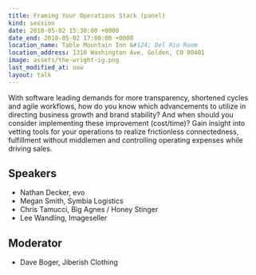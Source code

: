 ```yaml
---
title: Framing Your Operations Stack (panel)
kind: session
date: 2018-05-02 15:30:00 +0000
date_end: 2018-05-02 17:00:00 +0000
location_name: Table Mountain Inn &#124; Del Rio Room
location_address: 1310 Washington Ave, Golden, CO 80401
image: assets/the-wright-ig.png
last_modified_at: now
layout: talk
---
```

With software leading demands for more transparency, shortened cycles and agile workflows, how do you know which advancements to utilize in directing business growth and brand stability? And when should you consider implementing these improvement (cost/time)? Gain insight into vetting tools for your operations to realize frictionless connectedness, fulfillment without middlemen and controlling operating expenses while driving sales.

## Speakers

* Nathan Decker, evo
* Megan Smith, Symbia Logistics
* Chris Tamucci, Big Agnes / Honey Stinger
* Lee Wandling, Imageseller

## Moderator

* Dave Boger, Jiberish Clothing